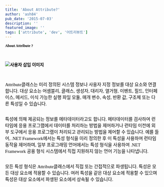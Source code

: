 ```yaml
---
title: 'About Attribute?'
author: 'ash84'
pub_date: '2015-07-03'
description: ''
featured_image: ''
tags: ['attribute', 'dev', '어트리뷰트']
---
```



**<span style="FONT-SIZE: 9pt"><font face="맑은 고딕"><font color="#000000">About Attribute ?</font></font></span>**

**<span style="FONT-SIZE: 9pt"><font color="#000000" face="맑은 고딕"> </font></span>**

**<font color="#000000" face="맑은 고딕">![사용자 삽입 이미지](http://ash84.net/wp-content/uploads/1/gl124.JPG)</font>**

**<font color="#000000" face="맑은 고딕">  
</font>**

<font face="맑은 고딕"><font color="#000000"><span style="font-size: 9pt;"><span style="font-size: 11pt;"></span><span style="font-size: 11pt;"></span><span style="font-size: 11pt;">Attribute</span></span><span style="font-size: 11pt;"></span><span style="font-size: 9pt;"><span style="font-size: 11pt;">클래스는 미리 정의된 시스템 정보나 사용자 지정 정보를 대상 요소와 연결합니다</span><span style="font-size: 11pt;">. </span><span style="font-size: 11pt;">대상 요소는 어셈블리</span><span style="font-size: 11pt;">, </span><span style="font-size: 11pt;">클래스</span><span style="font-size: 11pt;">, </span><span style="font-size: 11pt;">생성자</span><span style="font-size: 11pt;">, </span><span style="font-size: 11pt;">대리자</span><span style="font-size: 11pt;">, </span><span style="font-size: 11pt;">열거형</span><span style="font-size: 11pt;">, </span><span style="font-size: 11pt;">이벤트</span><span style="font-size: 11pt;">, </span><span style="font-size: 11pt;">필드</span><span style="font-size: 11pt;">, </span><span style="font-size: 11pt;">인터페이스</span><span style="font-size: 11pt;">, </span><span style="font-size: 11pt;">메서드</span><span style="font-size: 11pt;">, </span><span style="font-size: 11pt;">이식 가능한 실행 파일 모듈</span><span style="font-size: 11pt;">, </span><span style="font-size: 11pt;">매개 변수</span><span style="font-size: 11pt;">, </span><span style="font-size: 11pt;">속성</span><span style="font-size: 11pt;">, </span><span style="font-size: 11pt;">반환 값</span><span style="font-size: 11pt;">, </span><span style="font-size: 11pt;">구조체 또는 다른 특성일 수 있습니다</span><span style="font-size: 11pt;">.</span></span></font></font>

<span style="font-size: 11pt;">  
</span>

<span style="FONT-SIZE: 9pt"><font face="맑은 고딕">  
<font color="#000000"><span style="font-size: 11pt;">특성에 의해 제공되는 정보를 메타데이터라고도 합니다</span><span style="font-size: 11pt;">. </span><span style="font-size: 11pt;">메타데이터를 검사하여 런타임에 응용 프로그램에서 데이터를 처리하는 방법을 제어하거나 런타임 이전에 외부 도구에서 응용 프로그램이 처리되고 관리되는 방법을 제어할 수 있습니다</span><span style="font-size: 11pt;">. </span><span style="font-size: 11pt;">예를 들어</span><span style="font-size: 11pt;">, .NET Framework</span><span style="font-size: 11pt;">에서는 특성 형식을 미리 정의한 후 이 특성을 사용하여 런타임 동작을 제어하며</span><span style="font-size: 11pt;">, </span><span style="font-size: 11pt;">일부 프로그래밍 언어에서는 특성 형식을 사용하여</span><span style="font-size: 11pt;"> .NET Framework </span><span style="font-size: 11pt;">공용 형식 시스템에서 직접 지원하지 않는 언어 기능을 나타냅니다</span><span style="font-size: 11pt;">. </span></font></font></span>

<span style="font-size: 11pt;">  
</span>

<span style="FONT-SIZE: 9pt"><font face="맑은 고딕">  
<font color="#000000"><span style="font-size: 11pt;">모든 특성 형식은 </span><span style="font-size: 11pt;">Attribute</span><span style="font-size: 11pt;"></span><span style="font-size: 11pt;">클래스에서 직접 또는 간접적으로 파생됩니다</span><span style="font-size: 11pt;">. </span><span style="font-size: 11pt;">특성은 모든 대상 요소에 적용할 수 있습니다</span><span style="font-size: 11pt;">. </span><span style="font-size: 11pt;">여러 특성을 같은 대상 요소에 적용할 수 있으며 특성은 대상 요소에서 파생된 요소에서 상속될 수 있습니다</span><span><span style="font-size: 11pt;">.</span></span></font></font></span>



